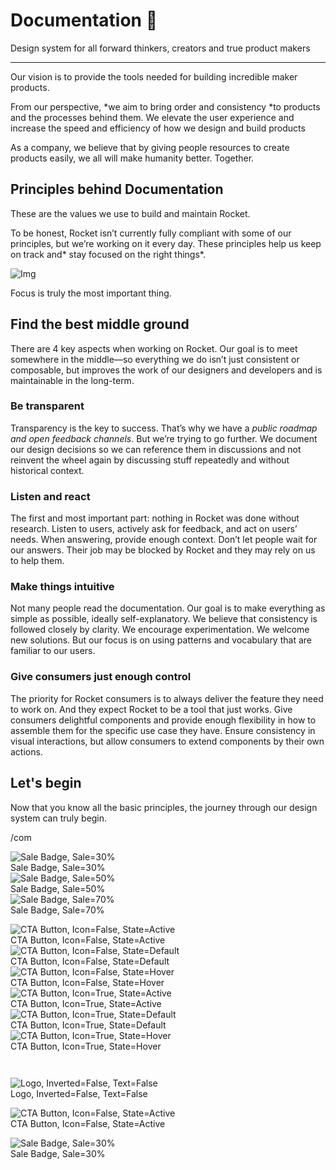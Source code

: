 
# Documentation 🚀

Design system for all forward thinkers, creators and true product makers

---

Our vision is to provide the tools needed for building incredible maker products.

From our perspective, *we aim to bring order and consistency *to products and the processes behind them. We elevate the user experience and increase the speed and efficiency of how we design and build products

As a company, we believe that by giving people resources to create products easily, we all will make humanity better. Together.

## Principles behind Documentation

These are the values we use to build and maintain Rocket.

To be honest, Rocket isn’t currently fully compliant with some of our principles, but we’re working on it every day. These principles help us keep on track and* stay focused on the right things*.

![Img](https://studio-assets.supernova.io/design-systems/14533/9289758a-6300-472a-bbc6-a57098081abf.jpeg)

Focus is truly the most important thing.

## Find the best middle ground

There are 4 key aspects when working on Rocket. Our goal is to meet somewhere in the middle—so everything we do isn’t just consistent or composable, but improves the work of our designers and developers and is maintainable in the long-term.

### Be transparent

Transparency is the key to success. That’s why we have a *public roadmap and open feedback channels*. But we’re trying to go further. We document our design decisions so we can reference them in discussions and not reinvent the wheel again by discussing stuff repeatedly and without historical context.

### Listen and react

The first and most important part: nothing in Rocket was done without research. Listen to users, actively ask for feedback, and act on users’ needs. When answering, provide enough context. Don’t let people wait for our answers. Their job may be blocked by Rocket and they may rely on us to help them.

### Make things intuitive

Not many people read the documentation. Our goal is to make everything as simple as possible, ideally self-explanatory. We believe that consistency is followed closely by clarity. We encourage experimentation. We welcome new solutions. But our focus is on using patterns and vocabulary that are familiar to our users.

### Give consumers just enough control

The priority for Rocket consumers is to always deliver the feature they need to work on. And they expect Rocket to be a tool that just works. Give consumers delightful components and provide enough flexibility in how to assemble them for the specific use case they have. Ensure consistency in visual interactions, but allow consumers to extend components by their own actions.

## Let's begin

Now that you know all the basic principles, the journey through our design system can truly begin.

/com

  
![Sale Badge, Sale=30%](https://studio-assets.supernova.io/design-systems/14533/50d8d2e8-ad99-40e6-9ead-c010ad519e92.png)  
Sale Badge, Sale=30%  
![Sale Badge, Sale=50%](https://studio-assets.supernova.io/design-systems/14533/6885895d-a39a-435d-acdb-d1025b081090.png)  
Sale Badge, Sale=50%  
![Sale Badge, Sale=70%](https://studio-assets.supernova.io/design-systems/14533/49aaae42-1e9c-40ba-86a8-916d6f9589b7.png)  
Sale Badge, Sale=70%  


  
![CTA Button, Icon=False, State=Active](https://studio-assets.supernova.io/design-systems/14533/e83a670f-015b-41f3-a024-e22469bf26ea.png)  
CTA Button, Icon=False, State=Active  
![CTA Button, Icon=False, State=Default](https://studio-assets.supernova.io/design-systems/14533/d7dd3c26-83ce-44ea-997a-6111f6ae4487.png)  
CTA Button, Icon=False, State=Default  
![CTA Button, Icon=False, State=Hover](https://studio-assets.supernova.io/design-systems/14533/bd90e173-d1f9-47f4-8184-0aa1cebc3bcc.png)  
CTA Button, Icon=False, State=Hover  
![CTA Button, Icon=True, State=Active](https://studio-assets.supernova.io/design-systems/14533/7eca4ab2-4fa2-4c31-8e45-624a2db857e4.png)  
CTA Button, Icon=True, State=Active  
![CTA Button, Icon=True, State=Default](https://studio-assets.supernova.io/design-systems/14533/bd8c0a1b-f2d5-470d-85fd-9fed6036f6fb.png)  
CTA Button, Icon=True, State=Default  
![CTA Button, Icon=True, State=Hover](https://studio-assets.supernova.io/design-systems/14533/035527be-7258-4265-9194-e613cb6435a0.png)  
CTA Button, Icon=True, State=Hover  


```javascript  
  
```

  
![Logo, Inverted=False, Text=False](https://studio-assets.supernova.io/design-systems/14533/454a1eca-a578-4c02-8c8f-5b99e9da0546.png)  
Logo, Inverted=False, Text=False  


  
  


  
![CTA Button, Icon=False, State=Active](https://studio-assets.supernova.io/design-systems/14533/e83a670f-015b-41f3-a024-e22469bf26ea.png)  
CTA Button, Icon=False, State=Active  


  
![Sale Badge, Sale=30%](https://studio-assets.supernova.io/design-systems/14533/50d8d2e8-ad99-40e6-9ead-c010ad519e92.png)  
Sale Badge, Sale=30%  
